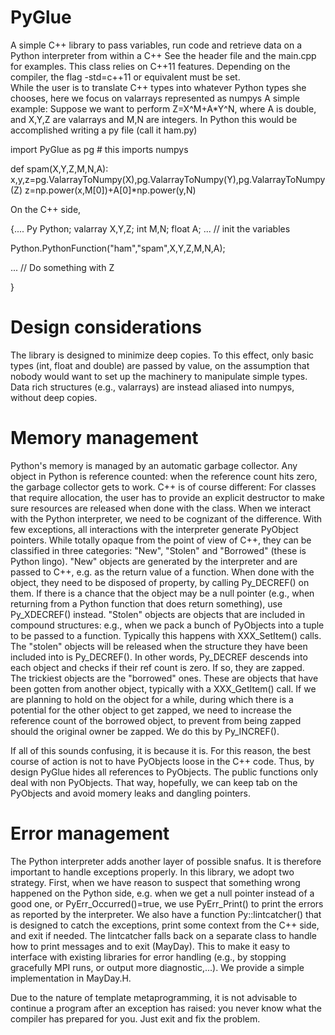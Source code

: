 # PyGlue
A simple C++ library to pass variables, run code and retrieve data on a Python interpreter from within a C++ 
See the header file and the main.cpp for examples. 
This class relies on C++11 features. Depending on the compiler, 
the flag -std=c++11 or equivalent must be set.  
While the user is to translate C++ types into whatever Python types she chooses, here we focus on valarrays 
represented as numpys
A simple example: Suppose we want to perform Z=X^M+A*Y^N, where A is double, and X,Y,Z are valarray<double>s and 
M,N are integers. In Python this would be accomplished writing a py file (call it ham.py)

import PyGlue as pg # this imports numpys

def spam(X,Y,Z,M,N,A):
    x,y,z=pg.ValarrayToNumpy(X),pg.ValarrayToNumpy(Y),pg.ValarrayToNumpy(Z)
    z=np.power(x,M[0])+A[0]*np.power(y,N)


On the C++ side, 

{....
Py Python; 
valarray<float> X,Y,Z; 
int M,N;
float A;
... // init the variables

Python.PythonFunction("ham","spam",X,Y,Z,M,N,A);

... // Do something with Z

}

# Design considerations

The library is designed to minimize deep copies. To this effect, only basic types (int, float and double) are passed by value, on the assumption that nobody would want to set up the machinery to manipulate simple types. Data rich structures (e.g., valarrays) are instead aliased into numpys, without deep copies. 

# Memory management

Python's memory is managed by an automatic garbage collector. Any object in Python is reference counted: when the reference count hits zero, the garbage collector gets to work. C++ is of course different: For classes that require allocation, the user has to provide an explicit destructor to make sure resources are released when done with the class. When we interact with the Python interpreter, we need to be cognizant of the difference. With few exceptions, all interactions with the interpreter generate PyObject pointers. While totally opaque from the point of view of C++, they can be classified in three categories: "New", "Stolen" and "Borrowed" (these is Python lingo). "New" objects are generated by the interpreter and are passed to C++, e.g. as the return value of a function. When done with the object, they need to be disposed of property, by calling Py_DECREF() on them. If there is a chance that the object may be a null pointer (e.g., when returning from a Python function that does return something), use Py_XDECREF() instead. "Stolen" objects are objects that are included in compound structures: e.g., when we pack a bunch of PyObjects into a tuple to be passed to a function. Typically this happens with XXX_SetItem() calls. The "stolen" objects will be released when the structure they have been included into is Py_DECREF().
In other words, Py_DECREF descends into each object and checks if their ref count is zero. If so, they are zapped.  
The trickiest objects are the "borrowed" ones. These are objects that have been gotten from another object, typically with a XXX_GetItem() call. If we are planning to hold on the object for a while, during which there is a potential for the other object to get zapped, we need to increase the reference count of the borrowed object, to prevent from being zapped should the original owner be zapped. We do this by Py_INCREF(). 

If all of this sounds confusing, it is because it is. For this reason, the best course of action is not to have PyObjects loose in the C++ code. Thus, by design PyGlue hides all references to PyObjects. The public functions only deal with non PyObjects. That way, hopefully, we can keep tab on the PyObjects and avoid momery leaks and dangling pointers. 

# Error management

The Python  interpreter adds another layer of possible snafus. It is therefore important to handle exceptions properly. 
In this library, we adopt two strategy. First, when we have reason to suspect that something wrong happened on the Python side, e.g. when we get a null pointer instead of a good one, or PyErr_Occurred()=true, we use PyErr_Print() to print the errors as reported by the interpreter. We also have a function Py::lintcatcher() that is designed to catch the exceptions, print some context from the C++ side, and exit if needed. The lintcatcher falls back on a separate class to handle how to print messages and to exit (MayDay). This to make it easy to interface with existing libraries for error handling (e.g., by stopping gracefully MPI runs, or output more diagnostic,...). We provide a simple implementation in MayDay.H. 

Due to the nature of template metaprogramming, it is not 
advisable to continue a program after an exception has raised: you never know what the compiler has prepared for you. Just exit and fix the problem.  

